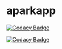 # aparkapp
[![Codacy Badge](https://app.codacy.com/project/badge/Grade/d3b74881e9734e4b94a9e0478f748f7e)](https://www.codacy.com/gh/ISPP-AparkApp/aparkapp/dashboard?utm_source=github.com&amp;utm_medium=referral&amp;utm_content=ISPP-AparkApp/aparkapp&amp;utm_campaign=Badge_Grade)

[![Codacy Badge](https://app.codacy.com/project/badge/Coverage/d3b74881e9734e4b94a9e0478f748f7e)](https://www.codacy.com/gh/ISPP-AparkApp/aparkapp/dashboard?utm_source=github.com&utm_medium=referral&utm_content=ISPP-AparkApp/aparkapp&utm_campaign=Badge_Coverage)